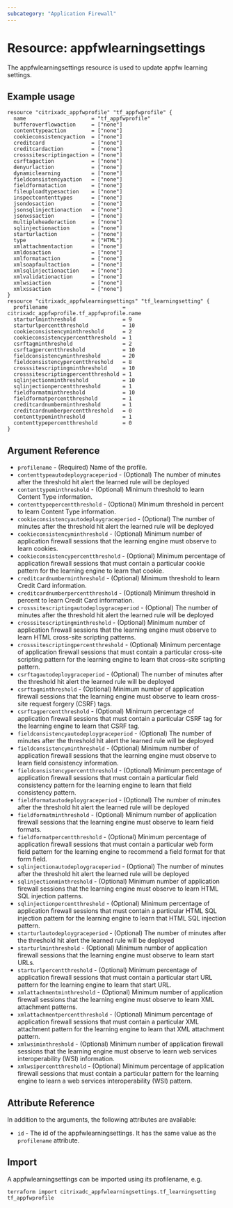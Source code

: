 ```yaml
---
subcategory: "Application Firewall"
---
```


# Resource: appfwlearningsettings

The appfwlearningsettings resource is used to update appfw learning settings.


## Example usage

```hcl
resource "citrixadc_appfwprofile" "tf_appfwprofile" {
  name                     = "tf_appfwprofile"
  bufferoverflowaction     = ["none"]
  contenttypeaction        = ["none"]
  cookieconsistencyaction  = ["none"]
  creditcard               = ["none"]
  creditcardaction         = ["none"]
  crosssitescriptingaction = ["none"]
  csrftagaction            = ["none"]
  denyurlaction            = ["none"]
  dynamiclearning          = ["none"]
  fieldconsistencyaction   = ["none"]
  fieldformataction        = ["none"]
  fileuploadtypesaction    = ["none"]
  inspectcontenttypes      = ["none"]
  jsondosaction            = ["none"]
  jsonsqlinjectionaction   = ["none"]
  jsonxssaction            = ["none"]
  multipleheaderaction     = ["none"]
  sqlinjectionaction       = ["none"]
  starturlaction           = ["none"]
  type                     = ["HTML"]
  xmlattachmentaction      = ["none"]
  xmldosaction             = ["none"]
  xmlformataction          = ["none"]
  xmlsoapfaultaction       = ["none"]
  xmlsqlinjectionaction    = ["none"]
  xmlvalidationaction      = ["none"]
  xmlwsiaction             = ["none"]
  xmlxssaction             = ["none"]
}
resource "citrixadc_appfwlearningsettings" "tf_learningsetting" {
  profilename                        = citrixadc_appfwprofile.tf_appfwprofile.name
  starturlminthreshold               = 9
  starturlpercentthreshold           = 10
  cookieconsistencyminthreshold      = 2
  cookieconsistencypercentthreshold  = 1
  csrftagminthreshold                = 2
  csrftagpercentthreshold            = 10
  fieldconsistencyminthreshold       = 20
  fieldconsistencypercentthreshold   = 8
  crosssitescriptingminthreshold     = 10
  crosssitescriptingpercentthreshold = 1
  sqlinjectionminthreshold           = 10
  sqlinjectionpercentthreshold       = 1
  fieldformatminthreshold            = 10
  fieldformatpercentthreshold        = 1
  creditcardnumberminthreshold       = 1
  creditcardnumberpercentthreshold   = 0
  contenttypeminthreshold            = 1
  contenttypepercentthreshold        = 0
}
```


## Argument Reference

* `profilename` - (Required) Name of the profile.
* `contenttypeautodeploygraceperiod` - (Optional) The number of minutes after the threshold hit alert the learned rule will be deployed
* `contenttypeminthreshold` - (Optional) Minimum threshold to learn Content Type information.
* `contenttypepercentthreshold` - (Optional) Minimum threshold in percent to learn Content Type information.
* `cookieconsistencyautodeploygraceperiod` - (Optional) The number of minutes after the threshold hit alert the learned rule will be deployed
* `cookieconsistencyminthreshold` - (Optional) Minimum number of application firewall sessions that the learning engine must observe to learn cookies.
* `cookieconsistencypercentthreshold` - (Optional) Minimum percentage of application firewall sessions that must contain a particular cookie pattern for the learning engine to learn that cookie.
* `creditcardnumberminthreshold` - (Optional) Minimum threshold to learn Credit Card information.
* `creditcardnumberpercentthreshold` - (Optional) Minimum threshold in percent to learn Credit Card information.
* `crosssitescriptingautodeploygraceperiod` - (Optional) The number of minutes after the threshold hit alert the learned rule will be deployed
* `crosssitescriptingminthreshold` - (Optional) Minimum number of application firewall sessions that the learning engine must observe to learn HTML cross-site scripting patterns.
* `crosssitescriptingpercentthreshold` - (Optional) Minimum percentage of application firewall sessions that must contain a particular cross-site scripting pattern for the learning engine to learn that cross-site scripting pattern.
* `csrftagautodeploygraceperiod` - (Optional) The number of minutes after the threshold hit alert the learned rule will be deployed
* `csrftagminthreshold` - (Optional) Minimum number of application firewall sessions that the learning engine must observe to learn cross-site request forgery (CSRF) tags.
* `csrftagpercentthreshold` - (Optional) Minimum percentage of application firewall sessions that must contain a particular CSRF tag for the learning engine to learn that CSRF tag.
* `fieldconsistencyautodeploygraceperiod` - (Optional) The number of minutes after the threshold hit alert the learned rule will be deployed
* `fieldconsistencyminthreshold` - (Optional) Minimum number of application firewall sessions that the learning engine must observe to learn field consistency information.
* `fieldconsistencypercentthreshold` - (Optional) Minimum percentage of application firewall sessions that must contain a particular field consistency pattern for the learning engine to learn that field consistency pattern.
* `fieldformatautodeploygraceperiod` - (Optional) The number of minutes after the threshold hit alert the learned rule will be deployed
* `fieldformatminthreshold` - (Optional) Minimum number of application firewall sessions that the learning engine must observe to learn field formats.
* `fieldformatpercentthreshold` - (Optional) Minimum percentage of application firewall sessions that must contain a particular web form field pattern for the learning engine to recommend a field format for that form field.
* `sqlinjectionautodeploygraceperiod` - (Optional) The number of minutes after the threshold hit alert the learned rule will be deployed
* `sqlinjectionminthreshold` - (Optional) Minimum number of application firewall sessions that the learning engine must observe to learn HTML SQL injection patterns.
* `sqlinjectionpercentthreshold` - (Optional) Minimum percentage of application firewall sessions that must contain a particular HTML SQL injection pattern for the learning engine to learn that HTML SQL injection pattern.
* `starturlautodeploygraceperiod` - (Optional) The number of minutes after the threshold hit alert the learned rule will be deployed
* `starturlminthreshold` - (Optional) Minimum number of application firewall sessions that the learning engine must observe to learn start URLs.
* `starturlpercentthreshold` - (Optional) Minimum percentage of application firewall sessions that must contain a particular start URL pattern for the learning engine to learn that start URL.
* `xmlattachmentminthreshold` - (Optional) Minimum number of application firewall sessions that the learning engine must observe to learn XML attachment patterns.
* `xmlattachmentpercentthreshold` - (Optional) Minimum percentage of application firewall sessions that must contain a particular XML attachment pattern for the learning engine to learn that XML attachment pattern.
* `xmlwsiminthreshold` - (Optional) Minimum number of application firewall sessions that the learning engine must observe to learn web services interoperability (WSI) information.
* `xmlwsipercentthreshold` - (Optional) Minimum percentage of application firewall sessions that must contain a particular pattern for the learning engine to learn a web services interoperability (WSI) pattern.


## Attribute Reference

In addition to the arguments, the following attributes are available:

* `id` - The id of the appfwlearningsettings. It has the same value as the `profilename` attribute.


## Import

A appfwlearningsettings can be imported using its profilename, e.g.

```shell
terraform import citrixadc_appfwlearningsettings.tf_learningsetting tf_appfwprofile
```
